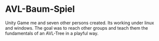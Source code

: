 # AVL-Baum-Spiel
Unity Game me and seven other persons created. Its working under linux and windows. The goal was to reach other groups and teach them the fundamentals of an AVL-Tree in a playful way. 
